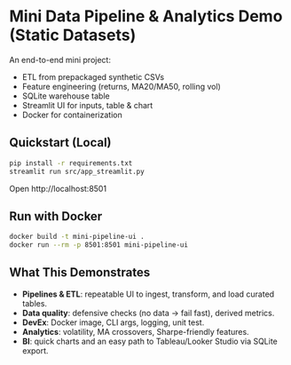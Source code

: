 # Mini Data Pipeline & Analytics Demo (Static Datasets)

An end-to-end mini project:
- ETL from prepackaged synthetic CSVs
- Feature engineering (returns, MA20/MA50, rolling vol)
- SQLite warehouse table 
- Streamlit UI for inputs, table & chart
- Docker for containerization

## Quickstart (Local)
```bash
pip install -r requirements.txt
streamlit run src/app_streamlit.py
```
Open http://localhost:8501


## Run with Docker
```bash
docker build -t mini-pipeline-ui .
docker run --rm -p 8501:8501 mini-pipeline-ui
```

## What This Demonstrates 

- **Pipelines & ETL**: repeatable UI to ingest, transform, and load curated tables.
- **Data quality**: defensive checks (no data -> fail fast), derived metrics.
- **DevEx**: Docker image, CLI args, logging, unit test.
- **Analytics**: volatility, MA crossovers, Sharpe-friendly features.
- **BI**: quick charts and an easy path to Tableau/Looker Studio via SQLite export.